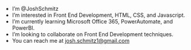 - I’m @JoshSchmitz
- I’m interested in Front End Development, HTML, CSS, and Javascript.
- I’m currently learning Microsoft Office 365, PowerAutomate, and PowerBI.
- I’m looking to collaborate on Front End Development techniques.
- You can reach me at josh.schmitz1@gmail.com

<!---
JoshSchmitz/JoshSchmitz is a ✨ special ✨ repository because its `README.md` (this file) appears on your GitHub profile.
You can click the Preview link to take a look at your changes.
--->
